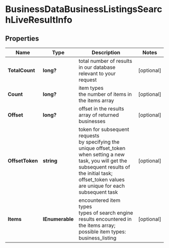 # BusinessDataBusinessListingsSearchLiveResultInfo


## Properties

| Name | Type | Description | Notes |
|------------ | ------------- | ------------- | -------------|
**TotalCount** | **long?** | total number of results in our database relevant to your request |[optional]|
**Count** | **long?** | item types<br>the number of items in the items array |[optional]|
**Offset** | **long?** | offset in the results array of returned businesses |[optional]|
**OffsetToken** | **string** | token for subsequent requests<br>by specifying the unique offset_token when setting a new task, you will get the subsequent results of the initial task;<br>offset_token values are unique for each subsequent task |[optional]|
**Items** | **IEnumerable<BusinessDataBusinessListingsSearchLiveItem>** | encountered item types<br>types of search engine results encountered in the items array;<br>possible item types: business_listing |[optional]|